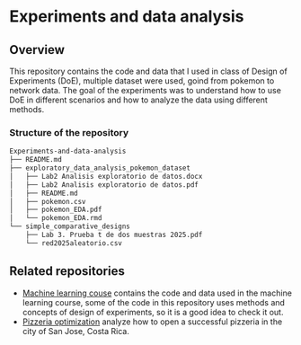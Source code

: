 # Experiments and data analysis

## Overview
This repository contains the code and data that I used in class of Design of Experiments (DoE), multiple dataset were used, goind from pokemon to network data. The goal of the experiments was to understand how to use DoE in different scenarios and how to analyze the data using different methods.

### Structure of the repository
```txt
Experiments-and-data-analysis
├── README.md
├── exploratory_data_analysis_pokemon_dataset
│   ├── Lab2 Analisis exploratorio de datos.docx
│   ├── Lab2 Analisis exploratorio de datos.pdf
│   ├── README.md
│   ├── pokemon.csv
│   ├── pokemon_EDA.pdf
│   └── pokemon_EDA.rmd
└── simple_comparative_designs
    ├── Lab 3. Prueba t de dos muestras 2025.pdf
    └── red2025aleatorio.csv
```


## Related repositories
- [Machine learning couse](https://github.com/archibald-carrion/Machine-learning-course) contains the code and data used in the machine learning course, some of the code in this repository uses methods and concepts of design of experiments, so it is a good idea to check it out.
- [Pizzeria optimization](https://github.com/archibald-carrion/Pizzeria-optimization) analyze how to open a successful pizzeria in the city of San Jose, Costa Rica.